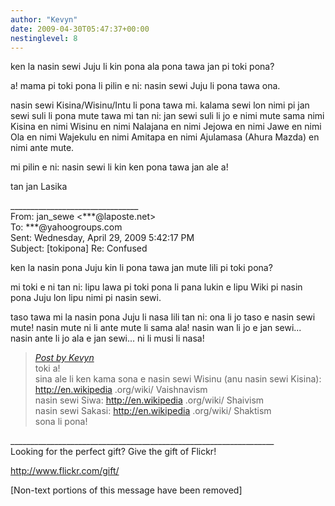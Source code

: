 ```yaml
---
author: "Kevyn"
date: 2009-04-30T05:47:37+00:00
nestinglevel: 8
---
```

ken la nasin sewi Juju li kin pona ala pona tawa jan pi toki pona?  
  
a! mama pi toki pona li pilin e ni: nasin sewi Juju li pona tawa ona.  
  
nasin sewi Kisina/Wisinu/Intu li pona tawa mi. kalama sewi lon nimi pi jan sewi suli li pona mute tawa mi tan ni: jan sewi suli li jo e nimi mute sama nimi Kisina en nimi Wisinu en nimi Nalajana en nimi Jejowa en nimi Jawe en nimi Ola en nimi Wajekulu en nimi Amitapa en nimi Ajulamasa (Ahura Mazda) en nimi ante mute.  
  
mi pilin e ni: nasin sewi li kin ken pona tawa jan ale a!  
  
tan jan Lasika  
  
  
  
  
\_\_\_\_\_\_\_\_\_\_\_\_\_\_\_\_\_\_\_\_\_\_\_\_\_\_\_\_\_\_\_\_  
From: jan\_sewe <\*\*\*@laposte.net>  
To: \*\*\*@yahoogroups.com  
Sent: Wednesday, April 29, 2009 5:42:17 PM  
Subject: \[tokipona\] Re: Confused  
  
  
  
  
  
ken la nasin pona Juju kin li pona tawa jan mute lili pi toki pona?  
  
mi toki e ni tan ni: lipu lawa pi toki pona li pana lukin e lipu Wiki pi nasin pona Juju lon lipu nimi pi nasin sewi.  
  
taso tawa mi la nasin pona Juju li nasa lili tan ni: ona li jo taso e nasin sewi mute! nasin mute ni li ante mute li sama ala! nasin wan li jo e jan sewi... nasin ante li jo ala e jan sewi... ni li musi li nasa!  

> [_Post by Kevyn_](/hwhiec07/confused#post10)  
> toki a!  
> sina ale li ken kama sona e nasin sewi Wisinu (anu nasin sewi Kisina): http://en.wikipedia .org/wiki/ Vaishnavism  
> nasin sewi Siwa: http://en.wikipedia .org/wiki/ Shaivism  
> nasin sewi Sakasi: http://en.wikipedia .org/wiki/ Shaktism  
> sona li pona!  
> 

\_\_\_\_\_\_\_\_\_\_\_\_\_\_\_\_\_\_\_\_\_\_\_\_\_\_\_\_\_\_\_\_\_\_\_\_\_\_\_\_\_\_\_\_\_\_\_\_\_\_\_\_\_\_\_\_\_\_\_\_\_\_\_\_\_\_  
Looking for the perfect gift? Give the gift of Flickr!  
  
http://www.flickr.com/gift/  
  
\[Non-text portions of this message have been removed\]